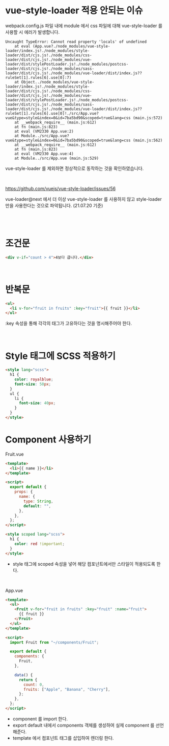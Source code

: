 # vue-style-loader 적용 안되는 이슈

webpack.config.js 파일 내에 module 에서 css 파일에 대해 vue-style-loader 를 사용할 시 에러가 발생합니다.

```
Uncaught TypeError: Cannot read property 'locals' of undefined
    at eval (App.vue?./node_modules/vue-style-loader/index.js!./node_modules/style-loader/dist/cjs.js!./node_modules/css-loader/dist/cjs.js!./node_modules/vue-loader/dist/stylePostLoader.js!./node_modules/postcss-loader/dist/cjs.js!./node_modules/sass-loader/dist/cjs.js!./node_modules/vue-loader/dist/index.js??ruleSet[1].rules[6].use[0]:7)
    at Object../node_modules/vue-style-loader/index.js!./node_modules/style-loader/dist/cjs.js!./node_modules/css-loader/dist/cjs.js!./node_modules/vue-loader/dist/stylePostLoader.js!./node_modules/postcss-loader/dist/cjs.js!./node_modules/sass-loader/dist/cjs.js!./node_modules/vue-loader/dist/index.js??ruleSet[1].rules[6].use[0]!./src/App.vue?vue&type=style&index=0&id=7ba5bd90&scoped=true&lang=css (main.js:572)
    at __webpack_require__ (main.js:612)
    at fn (main.js:823)
    at eval (VM2330 App.vue:2)
    at Module../src/App.vue?vue&type=style&index=0&id=7ba5bd90&scoped=true&lang=css (main.js:562)
    at __webpack_require__ (main.js:612)
    at fn (main.js:823)
    at eval (VM2330 App.vue:4)
    at Module../src/App.vue (main.js:529)
```

vue-style-loader 를 제외하면 정상적으로 동작하는 것을 확인하였습니다.

<br/>

https://github.com/vuejs/vue-style-loader/issues/56

vue-loader@next 에서 더 이상 vue-style-loader 를 사용하지 않고 style-loader 만을 사용한다는 것으로 파악됩니다. (21.07.20 기준)

<br/><br/>

# 조건문

```html
<div v-if="count > 4">4보다 큽니다.</div>
```

<br/>

# 반복문

```html
<ul>
  <li v-for="fruit in fruits" :key="fruit">{{ fruit }}</li>
</ul>
```

:key 속성을 통해 각각의 태그가 고유하다는 것을 명시해주어야 한다.

</br>

# Style 태그에 SCSS 적용하기

```html
<style lang="scss">
  h1 {
    color: royalblue;
    font-size: 50px;
  }
  ul {
    li {
      font-size: 40px;
    }
  }
</style>
```

# Component 사용하기

Fruit.vue

```html
<template>
  <li>{{ name }}</li>
</template>

<script>
  export default {
    props: {
      name: {
        type: String,
        default: "",
      },
    },
  };
</script>

<style scoped lang="scss">
  h1 {
    color: red !important;
  }
</style>
```

- style 태그에 scoped 속성을 넣어 해당 컴포넌트에서만 스타일이 적용되도록 한다.

<br/>

App.vue

```html
<template>
  <ul>
    <Fruit v-for="fruit in fruits" :key="fruit" :name="fruit">
      {{ fruit }}
    </Fruit>
  </ul>
</template>

<script>
  import Fruit from "~/components/Fruit";

  export default {
    components: {
      Fruit,
    },

    data() {
      return {
        count: 0,
        fruits: ["Apple", "Banana", "Cherry"],
      };
    },
  };
</script>
```

- component 를 import 한다.
- export default 내에서 components 객체를 생성하여 실제 component 를 선언해준다.
- template 에서 컴포넌트 태그를 삽입하여 렌더링 한다.

